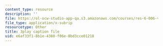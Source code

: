 ```yaml
---
content_type: resource
description: ''
file: https://ol-ocw-studio-app-qa.s3.amazonaws.com/courses/res-6-006-video-demonstrations-in-lasers-and-optics-spring-2008/e6af33f18b1e4380f06e8bd3cce01218_45X0puB3YK0.srt
file_type: application/x-subrip
resourcetype: Other
title: 3play caption file
uid: e6af33f1-8b1e-4380-f06e-8bd3cce01218
---
```

